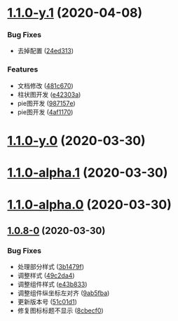 # [1.1.0-y.1](http://git.tanzk.cn/frontend/teaching/tz-chart/compare/v1.1.0-y.0...v1.1.0-y.1) (2020-04-08)


### Bug Fixes

* 去掉配置 ([24ed313](http://git.tanzk.cn/frontend/teaching/tz-chart/commits/24ed313ec26e902973bb38267b4dc607f9f64bc2))


### Features

* 文档修改 ([481c670](http://git.tanzk.cn/frontend/teaching/tz-chart/commits/481c67019d9ab9212e29072c15e9b513bf9d3705))
* 柱状图开发 ([e42303a](http://git.tanzk.cn/frontend/teaching/tz-chart/commits/e42303ac4bb4ded724b833ae8487a315da472767))
* pie图开发 ([987157e](http://git.tanzk.cn/frontend/teaching/tz-chart/commits/987157efdd5dcd68098ed744cd66c13c2cdb7378))
* pie图开发 ([4af1170](http://git.tanzk.cn/frontend/teaching/tz-chart/commits/4af1170b0b93e8cb47f5ccf2354ae02ac13ef4d1))



# [1.1.0-y.0](https://github.com/ElemeFE/v-charts/compare/v1.1.0-alpha.1...v1.1.0-y.0) (2020-03-30)



# [1.1.0-alpha.1](https://github.com/ElemeFE/v-charts/compare/v1.1.0-alpha.0...v1.1.0-alpha.1) (2020-03-30)



# [1.1.0-alpha.0](https://github.com/ElemeFE/v-charts/compare/v1.0.8-0...v1.1.0-alpha.0) (2020-03-30)



## [1.0.8-0](https://github.com/ElemeFE/v-charts/compare/e43b83383b8b9f6ffde400b1b116fd250fb27219...v1.0.8-0) (2020-03-30)


### Bug Fixes

* 处理部分样式 ([3b1479f](https://github.com/ElemeFE/v-charts/commit/3b1479ffe766a208338d9cbefd4835f99ec09121))
* 调整样式 ([49c2da4](https://github.com/ElemeFE/v-charts/commit/49c2da41274cb7f183eb9350dccf7021ef0a438e))
* 调整组件样式 ([e43b833](https://github.com/ElemeFE/v-charts/commit/e43b83383b8b9f6ffde400b1b116fd250fb27219))
* 调整组件纵坐标左对齐 ([9ab5fba](https://github.com/ElemeFE/v-charts/commit/9ab5fba0b14f7d0aa249c7e031912916cfdd02b0))
* 更新版本号 ([51c01d1](https://github.com/ElemeFE/v-charts/commit/51c01d1fbeb0a61c3a2ed65eae4a2ab1be453ab6))
* 修复图标标题不显示 ([8cbecf0](https://github.com/ElemeFE/v-charts/commit/8cbecf03d30dd2e4e1c88816dc417e0f21126bc9))



